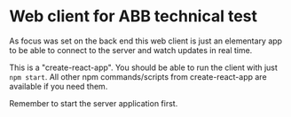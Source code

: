 # Web client for ABB technical test

As focus was set on the back end this web client is just an elementary app to be able to connect to the server and watch updates in real time.

This is a "create-react-app". You should be able to run the client with just `npm start`. All other npm commands/scripts from create-react-app are available if you need them.

Remember to start the server application first.
